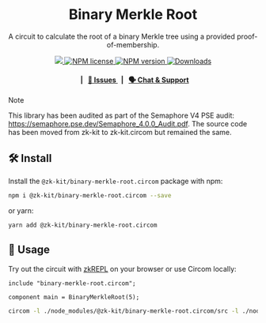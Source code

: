 <p align="center">
    <h1 align="center">
        Binary Merkle Root
    </h1>
    <p align="center">A circuit to calculate the root of a binary Merkle tree using a provided proof-of-membership.</p>
</p>

<p align="center">
    <a href="https://github.com/privacy-scaling-explorations/zk-kit.circom">
        <img src="https://img.shields.io/badge/project-zk--kit-blue.svg?style=flat-square">
    </a>
    <a href="https://github.com/privacy-scaling-explorations/zk-kit.circom/tree/main/packages/binary-merkle-root/LICENSE">
        <img alt="NPM license" src="https://img.shields.io/npm/l/%40zk-kit%2Fbinary-merkle-root.circom?style=flat-square">
    </a>
    <a href="https://www.npmjs.com/package/@zk-kit/binary-merkle-root.circom">
        <img alt="NPM version" src="https://img.shields.io/npm/v/@zk-kit/binary-merkle-root.circom?style=flat-square" />
    </a>
    <a href="https://npmjs.org/package/@zk-kit/binary-merkle-root.circom">
        <img alt="Downloads" src="https://img.shields.io/npm/dm/@zk-kit/binary-merkle-root.circom.svg?style=flat-square" />
    </a>
</p>

<div align="center">
    <h4>
        <span>&nbsp;&nbsp;|&nbsp;&nbsp;</span>
        <a href="https://github.com/privacy-scaling-explorations/zk-kit.circom/issues/new/choose">
            🔎 Issues
        </a>
        <span>&nbsp;&nbsp;|&nbsp;&nbsp;</span>
        <a href="https://discord.com/invite/sF5CT5rzrR">
            🗣️ Chat &amp; Support
        </a>
    </h4>
</div>

> [!NOTE]  
> This library has been audited as part of the Semaphore V4 PSE audit: https://semaphore.pse.dev/Semaphore_4.0.0_Audit.pdf. The source code has been moved from zk-kit to zk-kit.circom but remained the same.

## 🛠 Install

Install the `@zk-kit/binary-merkle-root.circom` package with npm:

```bash
npm i @zk-kit/binary-merkle-root.circom --save
```

or yarn:

```bash
yarn add @zk-kit/binary-merkle-root.circom
```

## 📜 Usage

Try out the circuit with [zkREPL](https://zkrepl.dev/?gist=fffaac93085b9a1ade2fb711706a9e98) on your browser or use
Circom locally:

```circom
include "binary-merkle-root.circom";

component main = BinaryMerkleRoot(5);
```

```bash
circom -l ./node_modules/@zk-kit/binary-merkle-root.circom/src -l ./node_modules/circomlib/circuits your-circuit.circom
```
